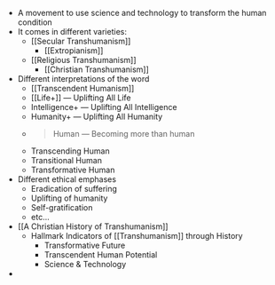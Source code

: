 - A movement to use science and technology to transform the human condition
- It comes in different varieties:
    - [[Secular Transhumanism]]
        - [[Extropianism]]
	- [[Religious Transhumanism]]
	    - [[Christian Transhumanism]]
- Different interpretations of the word
    - [[Transcendent Humanism]]
    - [[Life+]] — Uplifting All Life
    - Intelligence+ — Uplifting All Intelligence
    - Humanity+ — Uplifting All Humanity
    - >Human — Becoming more than human
    - Transcending Human
    - Transitional Human
    - Transformative Human
- Different ethical emphases
    - Eradication of suffering
    - Uplifting of humanity
    - Self-gratification
    - etc...
- [[A Christian History of Transhumanism]]
	- Hallmark Indicators of [[Transhumanism]] through History
	    - Transformative Future
	    - Transcendent Human Potential
	    - Science & Technology
- 